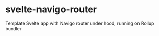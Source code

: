 # svelte-navigo-router
 Template Svelte app with Navigo router under hood, running on Rollup bundler
